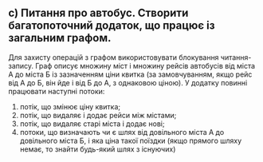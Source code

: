 ## с) Питання про автобус. Створити багатопоточний додаток, що працює із загальним графом.
Для захисту операцій з графом використовувати блокування читання-запису.
Граф описує множину міст і множину рейсів автобусів від міста А до міста Б із зазначенням ціни квитка (за замовчуванням, якщо рейс від А до Б, він йде і від Б до А, з однаковою ціною). 
У додатку повинні працювати наступні потоки:
1) потік, що змінює ціну квитка;
2) потік, що видаляє і додає рейси між містами;
3) потік, що видаляє старі міста і додає нові;
4) потоки, що визначають чи є шлях від довільного міста А до довільного міста Б, і яка ціна такої поїздки (якщо прямого шляху немає, то знайти будь-який шлях з існуючих)